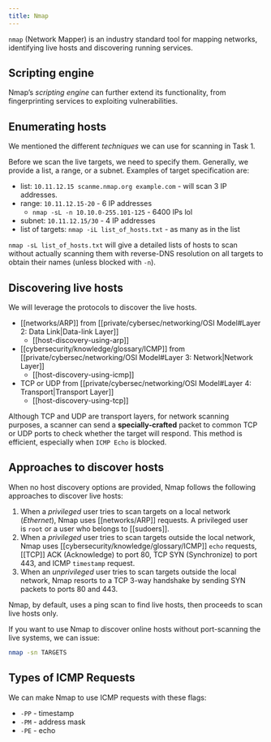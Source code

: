 ```yaml
---
title: Nmap
---
```


`nmap` (Network Mapper) is an industry standard tool for mapping networks, identifying live hosts and discovering running services.

## Scripting engine

Nmap’s _scripting engine_ can further extend its functionality, from fingerprinting services to exploiting vulnerabilities.

## Enumerating hosts

We mentioned the different *techniques* we can use for scanning in Task 1.

Before we scan the live targets, we need to specify them. Generally, we provide a list, a range, or a subnet. Examples of target specification are:

- list: `10.11.12.15 scanme.nmap.org example.com` - will scan 3 IP addresses.
- range: `10.11.12.15-20` - 6 IP addresses
  - `nmap -sL -n 10.10.0-255.101-125` - 6400 IPs lol
- subnet: `10.11.12.15/30` - 4 IP addresses
- list of targets: `nmap -iL list_of_hosts.txt` - as many as in the list

`nmap -sL list_of_hosts.txt` will give a detailed lists of hosts to scan without actually scanning them with reverse-DNS resolution on all targets to obtain their names (unless blocked with `-n`).

## Discovering live hosts

We will leverage the protocols to discover the live hosts.

- [[networks/ARP]] from [[private/cybersec/networking/OSI Model#Layer 2: Data Link|Data-link Layer]]
  - [[host-discovery-using-arp]]
- [[cybersecurity/knowledge/glossary/ICMP]] from [[private/cybersec/networking/OSI Model#Layer 3: Network|Network Layer]]
  - [[host-discovery-using-icmp]]
- TCP or UDP from [[private/cybersec/networking/OSI Model#Layer 4: Transport|Transport Layer]]
  - [[host-discovery-using-tcp]]

Although TCP and UDP are transport layers, for network scanning purposes, a scanner can send a **specially-crafted** packet to common TCP or UDP ports to check whether the target will respond. This method is efficient, especially when `ICMP Echo` is blocked.

## Approaches to discover hosts

When no host discovery options are provided, Nmap follows the following approaches to discover live hosts:

1.  When a *privileged* user tries to scan targets on a local network (_Ethernet_), Nmap uses [[networks/ARP]] requests. A privileged user is `root` or a user who belongs to [[sudoers]].
2.  When a *privileged* user tries to scan targets outside the local network, Nmap uses [[cybersecurity/knowledge/glossary/ICMP]] `echo` requests, [[TCP]] ACK (Acknowledge) to port 80, TCP SYN (Synchronize) to port 443, and ICMP `timestamp` request.
3.  When an *unprivileged* user tries to scan targets outside the local network, Nmap resorts to a TCP 3-way handshake by sending SYN packets to ports 80 and 443.

Nmap, by default, uses a ping scan to find live hosts, then proceeds to scan live hosts only.

If you want to use Nmap to discover online hosts without port-scanning the live systems, we can issue:

```sh
nmap -sn TARGETS
```

## Types of ICMP Requests

We can make Nmap to use ICMP requests with these flags:

- `-PP` - timestamp
- `-PM` - address mask
- `-PE` - echo
